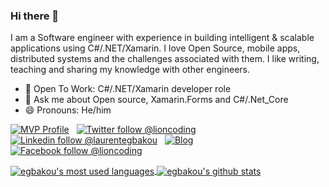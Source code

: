 
### Hi there 👋

I am a Software engineer with experience in building intelligent & scalable applications using C#/.NET/Xamarin.
I love Open Source, mobile apps, distributed systems and the challenges associated with them.
I like writing, teaching and sharing my knowledge with other engineers.

- 👯 Open To Work: C#/.NET/Xamarin developer role
- 💬 Ask me about Open source, Xamarin.Forms and C#/.Net_Core
- 😄 Pronouns: He/him

<!--
**egbakou/egbakou** is a ✨ _special_ ✨ repository because its `README.md` (this file) appears on your GitHub profile.

Here are some ideas to get you started:

- 🔭 I’m currently working on ...
- 🌱 I’m currently learning ...
- 👯 I’m looking to collaborate on ...
- 🤔 I’m looking for help with ...
- 💬 Ask me about ...
- 📫 How to reach me: ...
- 😄 Pronouns: ...
- ⚡ Fun fact: ...
-->

[![MVP Profile](https://img.shields.io/badge/MVP-Developer%20Technologies%20🏆-blue?style=flat&logo=microsoft)](https://mvp.microsoft.com/en-us/PublicProfile/5003669) &nbsp;
[![Twitter follow @lioncoding](https://img.shields.io/twitter/follow/lioncoding?style=social)](https://twitter.com/lioncoding) &nbsp;
[![Linkedin follow @laurentegbakou](https://img.shields.io/badge/-laurentegbakou-blue?style=flat-square&logo=Linkedin&logoColor=white&link=https://www.linkedin.com/in/laurentegbakou/)](https://www.linkedin.com/in/laurentegbakou/) &nbsp;
[![Blog](https://img.shields.io/badge/Blog-lioncoding.com-brightgreen)](https://lioncoding.com) &nbsp;
[![Facebook follow @lioncoding](https://img.shields.io/badge/-lioncoding-blue?style=flat-square&logo=Facebook&logoColor=white&link=https://www.facebook.com/lioncoding/)](https://www.facebook.com/lioncoding/)

<a href="https://github.com/egbakou">
  <img align="center" src="https://github-readme-stats.vercel.app/api/top-langs/?username=egbakou&hide=shell&theme=light&count_private=true&layout=compact" alt="egbakou's most used languages" />
</a>
<a href="https://github.com/egbakou">
 <img align="center" src="https://github-readme-stats.vercel.app/api?username=egbakou&show_icons=true&theme=light&line_height=27&include_all_commits=true&count_private=true&hide=issues,contribs" alt="egbakou's github stats"/>
</a>
